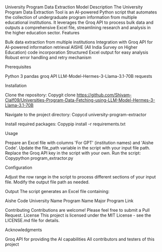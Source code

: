 University Program Data Extraction Model 
Description
The University Program Data Extraction Tool is an AI-powered Python script that automates the collection of undergraduate program information from multiple educational institutions. It leverages the Groq API to process bulk data and outputs a comprehensive Excel file, streamlining research and analysis in the higher education sector.
Features

Bulk data extraction from multiple institutions
Integration with Groq API for AI-powered information retrieval
AISHE (All India Survey on Higher Education) code incorporation
Structured Excel output for easy analysis
Robust error handling and retry mechanism

Prerequisites

Python 3
pandas
groq API 
LLM-Model-Hermes-3-Llama-3.1-70B
requests

Installation

Clone the repository:
Copygit clone https://github.com/Shivam-Cialf09/Universities-Program-Data-Fetching-using-LLM-Model-Hermes-3-Llama-3.1-70B

Navigate to the project directory:
Copycd university-program-extractor

Install required packages:
Copypip install -r requirements.txt


Usage

Prepare an Excel file with columns 'For GPT' (institution names) and 'Aishe Code'.
Update the file_path variable in the script with your input file path.
Replace the Groq API key in the script with your own.
Run the script:
Copypython program_extractor.py


Configuration

Adjust the row range in the script to process different sections of your input file.
Modify the output file path as needed.

Output
The script generates an Excel file containing:

Aishe Code
University Name
Program Name
Major
Program Link

Contributing
Contributions are welcome! Please feel free to submit a Pull Request.
License
This project is licensed under the MIT License - see the LICENSE.md file for details.

Acknowledgments

Groq API for providing the AI capabilities
All contributors and testers of this project
